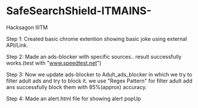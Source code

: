 # SafeSearchShield-ITMAINS-
Hacksagon IIITM


Step 1: Created  basic chrome extention showing basic joke using external API/Link.

Step 2: Made an ads-blocker with specific sources..
        result successfully works.(test with "www.speedtest.net")

Step 3: 
        Now we update ads-blocker to Adult_ads_blocker in which we try to filter adult ads and try to block it.
        we use "Regex Pattern" for filter adult add ans successfully block them with 85%(approx) accuracy.

Step 4:
        Made an alert.html file for showing alert popUp

